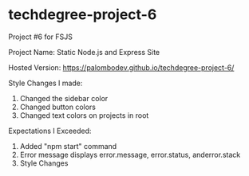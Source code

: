# techdegree-project-6
Project #6 for FSJS

Project Name: Static Node.js and Express Site

Hosted Version: https://palombodev.github.io/techdegree-project-6/

Style Changes I made:
  1. Changed the sidebar color
  2. Changed button colors
  3. Changed text colors on projects in root 

Expectations I Exceeded:
  1. Added "npm start" command
  2. Error message displays error.message, error.status, anderror.stack
  3. Style Changes
